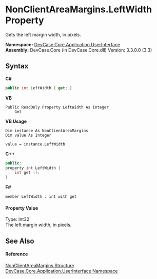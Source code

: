 # NonClientAreaMargins.LeftWidth Property 
 

Gets the left margin width, in pixels.

**Namespace:**&nbsp;<a href="N_DevCase_Core_Application_UserInterface">DevCase.Core.Application.UserInterface</a><br />**Assembly:**&nbsp;DevCase.Core (in DevCase.Core.dll) Version: 3.3.0.0 (3.3)

## Syntax

**C#**<br />
``` C#
public int LeftWidth { get; }
```

**VB**<br />
``` VB
Public ReadOnly Property LeftWidth As Integer
	Get
```

**VB Usage**<br />
``` VB Usage
Dim instance As NonClientAreaMargins
Dim value As Integer

value = instance.LeftWidth

```

**C++**<br />
``` C++
public:
property int LeftWidth {
	int get ();
}
```

**F#**<br />
``` F#
member LeftWidth : int with get

```


#### Property Value
Type: Int32<br />The left margin width, in pixels.

## See Also


#### Reference
<a href="T_DevCase_Core_Application_UserInterface_NonClientAreaMargins">NonClientAreaMargins Structure</a><br /><a href="N_DevCase_Core_Application_UserInterface">DevCase.Core.Application.UserInterface Namespace</a><br />